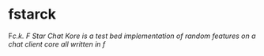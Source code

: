# fstarck
F*c.k. F Star Chat Kore is a test bed implementation of random features on a chat client core all written in f*
